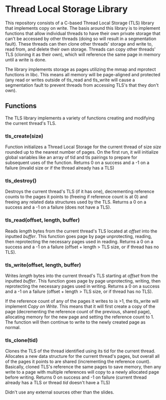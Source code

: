 # Thread Local Storage Library
This repository consists of a C-based Thread Local Storage (TLS) library that implements copy on write. The basis around this library is to implement functions that allow individual threads to have their own private storage that can't be accessed by other threads (doing so will result in a segmentation fault). These threads can then clone other threads' storage and write to, read from, and delete their own storage. Threads can copy other threads' TLS (cloning it as their own), which will reference the same page in memory until a write is done.

The library implements storage as pages utilizing the mmap and mprotect functions in libc. This means all memory will be page-aligned and protected (any read or writes outside of tls_read and tls_write will cause a segmentation fault to prevent threads from accessing TLS's that they don't own).

## Functions
The TLS library implements a variety of functions creating and modifying the current thread's TLS.

### tls_create(size)
Function initializes a Thread Local Storage for the current thread of size *size* rounded up to the nearest number of pages. On the first run, it will initialize global variables like an array of tid and tls pairings to prepare for subsequent uses of the function. Returns 0 on a success and a -1 on a failure (invalid size or if the thread already has a TLS)

### tls_destroy()
Destroys the current thread's TLS (if it has one), decrementing reference counts to the pages it points to (freeing if reference count is at 0) and freeing any related data structures used by the TLS. Returns a 0 on a success and a -1 on a failure (does not have a TLS).

### tls_read(offset, length, buffer)
Reads *length* bytes from the current thread's TLS located at *offset* into the inputted *buffer*. This function goes page by page unprotecting, reading, then reprotecting the necessary pages used in reading. Returns a 0 on a success and a -1 on a failure (offset + length > TLS size, or if thread has no TLS).

### tls_write(offset, length, buffer)
Writes *length* bytes into the current thread's TLS starting at *offset* from the inputted *buffer*. This function goes page by page unprotecting, writing, then reprotecting the necessary pages used in writing. Returns a 0 on a success and a -1 on a failure (offset + length > TLS size, or if thread has no TLS).

If the reference count of any of the pages it writes to is >1, the tls_write will implement *Copy on Write*. This means that it will first create a copy of the page (decrementing the reference count of the previous, shared page), allocating memory for the new page and setting the reference count to 1. The function will then continue to write to the newly created page as normal.

### tls_clone(tid)
Clones the TLS of the thread identified using its tid for the current thread. Allocates a new data structure for the current thread's pages, but overall all of the pages it points to are shared (incrementing the reference count). Basically, cloned TLS's reference the same pages to save memory, then any write to a page with multiple references will copy to a newly allocated page before writing. Returns 0 on success and -1 on failure (current thread already has a TLS or thread *tid* doesn't have a TLS)

Didn't use any external sources other than the slides.